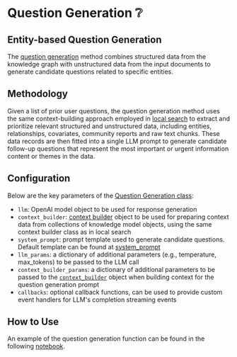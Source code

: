 # Question Generation ❔

## Entity-based Question Generation

The [question generation](https://github.com/microsoft/graphrag/blob/main//graphrag/query/question_gen/) method combines structured data from the knowledge graph with unstructured data from the input documents to generate candidate questions related to specific entities.

## Methodology
Given a list of prior user questions, the question generation method uses the same context-building approach employed in [local search](local_search.md) to extract and prioritize relevant structured and unstructured data, including entities, relationships, covariates, community reports and raw text chunks. These data records are then fitted into a single LLM prompt to generate candidate follow-up questions that represent the most important or urgent information content or themes in the data.

## Configuration

Below are the key parameters of the [Question Generation class](https://github.com/microsoft/graphrag/blob/main//graphrag/query/question_gen/local_gen.py):

* `llm`: OpenAI model object to be used for response generation
* `context_builder`: [context builder](https://github.com/microsoft/graphrag/blob/main//graphrag/query/structured_search/local_search/mixed_context.py) object to be used for preparing context data from collections of knowledge model objects, using the same context builder class as in local search
* `system_prompt`: prompt template used to generate candidate questions. Default template can be found at [system_prompt](https://github.com/microsoft/graphrag/blob/main//graphrag/prompts/query/question_gen_system_prompt.py)
* `llm_params`: a dictionary of additional parameters (e.g., temperature, max_tokens) to be passed to the LLM call
* `context_builder_params`: a dictionary of additional parameters to be passed to the [`context_builder`](https://github.com/microsoft/graphrag/blob/main//graphrag/query/structured_search/local_search/mixed_context.py) object when building context for the question generation prompt
* `callbacks`: optional callback functions, can be used to provide custom event handlers for LLM's completion streaming events

## How to Use

An example of the question generation function can be found in the following [notebook](../examples_notebooks/local_search.ipynb).
